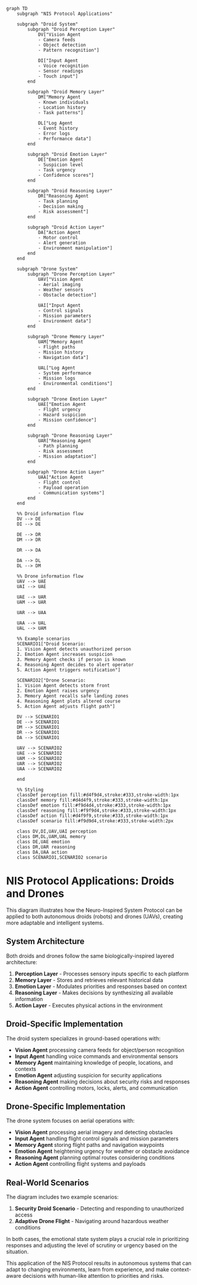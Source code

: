 ```mermaid
graph TD
    subgraph "NIS Protocol Applications"
    
    subgraph "Droid System"
        subgraph "Droid Perception Layer"
            DV["Vision Agent
            - Camera feeds
            - Object detection
            - Pattern recognition"]
            
            DI["Input Agent
            - Voice recognition
            - Sensor readings
            - Touch input"]
        end
        
        subgraph "Droid Memory Layer"
            DM["Memory Agent
            - Known individuals
            - Location history
            - Task patterns"]
            
            DL["Log Agent
            - Event history
            - Error logs
            - Performance data"]
        end
        
        subgraph "Droid Emotion Layer"
            DE["Emotion Agent
            - Suspicion level
            - Task urgency
            - Confidence scores"]
        end
        
        subgraph "Droid Reasoning Layer"
            DR["Reasoning Agent
            - Task planning
            - Decision making
            - Risk assessment"]
        end
        
        subgraph "Droid Action Layer"
            DA["Action Agent
            - Motor control
            - Alert generation
            - Environment manipulation"]
        end
    end
    
    subgraph "Drone System"
        subgraph "Drone Perception Layer"
            UAV["Vision Agent
            - Aerial imaging
            - Weather sensors
            - Obstacle detection"]
            
            UAI["Input Agent
            - Control signals
            - Mission parameters
            - Environment data"]
        end
        
        subgraph "Drone Memory Layer"
            UAM["Memory Agent
            - Flight paths
            - Mission history
            - Navigation data"]
            
            UAL["Log Agent
            - System performance
            - Mission logs
            - Environmental conditions"]
        end
        
        subgraph "Drone Emotion Layer"
            UAE["Emotion Agent
            - Flight urgency
            - Hazard suspicion
            - Mission confidence"]
        end
        
        subgraph "Drone Reasoning Layer"
            UAR["Reasoning Agent
            - Path planning
            - Risk assessment
            - Mission adaptation"]
        end
        
        subgraph "Drone Action Layer"
            UAA["Action Agent
            - Flight control
            - Payload operation
            - Communication systems"]
        end
    end
    
    %% Droid information flow
    DV --> DE
    DI --> DE
    
    DE --> DR
    DM --> DR
    
    DR --> DA
    
    DA --> DL
    DL --> DM
    
    %% Drone information flow
    UAV --> UAE
    UAI --> UAE
    
    UAE --> UAR
    UAM --> UAR
    
    UAR --> UAA
    
    UAA --> UAL
    UAL --> UAM
    
    %% Example scenarios
    SCENARIO1["Droid Scenario:
    1. Vision Agent detects unauthorized person
    2. Emotion Agent increases suspicion
    3. Memory Agent checks if person is known
    4. Reasoning Agent decides to alert operator
    5. Action Agent triggers notification"]
    
    SCENARIO2["Drone Scenario:
    1. Vision Agent detects storm front
    2. Emotion Agent raises urgency
    3. Memory Agent recalls safe landing zones
    4. Reasoning Agent plots altered course
    5. Action Agent adjusts flight path"]
    
    DV --> SCENARIO1
    DE --> SCENARIO1
    DM --> SCENARIO1
    DR --> SCENARIO1
    DA --> SCENARIO1
    
    UAV --> SCENARIO2
    UAE --> SCENARIO2
    UAM --> SCENARIO2
    UAR --> SCENARIO2
    UAA --> SCENARIO2
    
    end
    
    %% Styling
    classDef perception fill:#d4f9d4,stroke:#333,stroke-width:1px
    classDef memory fill:#d4d4f9,stroke:#333,stroke-width:1px
    classDef emotion fill:#f9d4d4,stroke:#333,stroke-width:1px
    classDef reasoning fill:#f9f9d4,stroke:#333,stroke-width:1px
    classDef action fill:#d4f9f9,stroke:#333,stroke-width:1px
    classDef scenario fill:#f9d9d4,stroke:#333,stroke-width:2px
    
    class DV,DI,UAV,UAI perception
    class DM,DL,UAM,UAL memory
    class DE,UAE emotion
    class DR,UAR reasoning
    class DA,UAA action
    class SCENARIO1,SCENARIO2 scenario
```

# NIS Protocol Applications: Droids and Drones

This diagram illustrates how the Neuro-Inspired System Protocol can be applied to both autonomous droids (robots) and drones (UAVs), creating more adaptable and intelligent systems.

## System Architecture

Both droids and drones follow the same biologically-inspired layered architecture:

1. **Perception Layer** - Processes sensory inputs specific to each platform
2. **Memory Layer** - Stores and retrieves relevant historical data
3. **Emotion Layer** - Modulates priorities and responses based on context
4. **Reasoning Layer** - Makes decisions by synthesizing all available information
5. **Action Layer** - Executes physical actions in the environment

## Droid-Specific Implementation

The droid system specializes in ground-based operations with:
- **Vision Agent** processing camera feeds for object/person recognition
- **Input Agent** handling voice commands and environmental sensors
- **Memory Agent** maintaining knowledge of people, locations, and contexts
- **Emotion Agent** adjusting suspicion for security applications
- **Reasoning Agent** making decisions about security risks and responses
- **Action Agent** controlling motors, locks, alerts, and communication

## Drone-Specific Implementation

The drone system focuses on aerial operations with:
- **Vision Agent** processing aerial imagery and detecting obstacles
- **Input Agent** handling flight control signals and mission parameters
- **Memory Agent** storing flight paths and navigation waypoints
- **Emotion Agent** heightening urgency for weather or obstacle avoidance
- **Reasoning Agent** planning optimal routes considering conditions
- **Action Agent** controlling flight systems and payloads

## Real-World Scenarios

The diagram includes two example scenarios:
1. **Security Droid Scenario** - Detecting and responding to unauthorized access
2. **Adaptive Drone Flight** - Navigating around hazardous weather conditions

In both cases, the emotional state system plays a crucial role in prioritizing responses and adjusting the level of scrutiny or urgency based on the situation.

This application of the NIS Protocol results in autonomous systems that can adapt to changing environments, learn from experience, and make context-aware decisions with human-like attention to priorities and risks. 